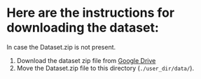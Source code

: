 # Here are the instructions for downloading the dataset:
In case the Dataset.zip is not present.
1. Download the dataset zip file from [Google Drive](https://drive.google.com/drive/folders/14ggaA5iTlWQUv6ISnMpTzV3f5SzM3gpr?usp=sharing)
2. Move the Dataset.zip file to this directory (`./user_dir/data/`).